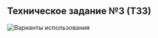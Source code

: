 ## Техническое задание №3 (ТЗ3)

![Варианты использования](https://github.com/fffninteen/TZ_3/assets/164251870/00407416-732c-42e3-878a-115b0de5a429)
